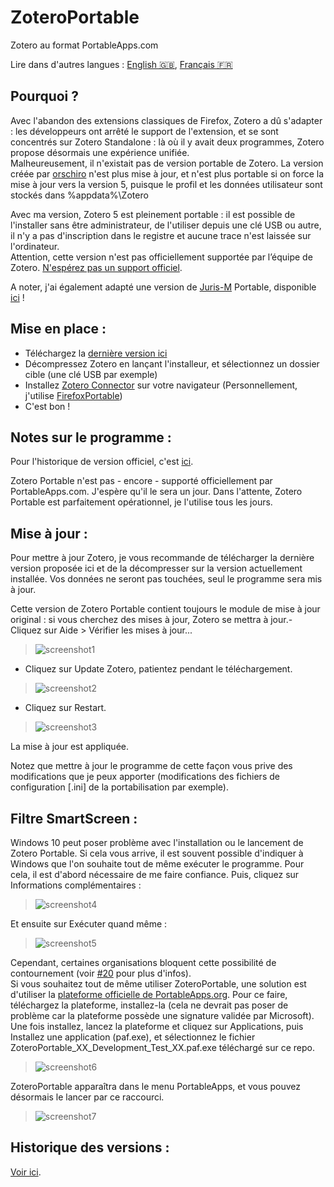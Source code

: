 # ZoteroPortable
Zotero au format PortableApps.com

Lire dans d'autres langues : [English 🇬🇧](README.md), [Français 🇫🇷](README.fr.md)  
  
Pourquoi ?
-----
Avec l'abandon des extensions classiques de Firefox, Zotero a dû s'adapter : les développeurs ont arrêté le support de l'extension, et se sont concentrés sur Zotero Standalone : là où il y avait deux programmes, Zotero propose désormais une expérience unifiée.  
Malheureusement, il n'existait pas de version portable de Zotero. La version créée par [orschiro](https://portableapps.com/node/36565) n'est plus mise à jour, et n'est plus portable si on force la mise à jour vers la version 5, puisque le profil et les données utilisateur sont stockés dans %appdata%\Zotero  
  
Avec ma version, Zotero 5 est pleinement portable : il est possible de l'installer sans être administrateur, de l'utiliser depuis une clé USB ou autre, il n'y a pas d'inscription dans le registre et aucune trace n'est laissée sur l'ordinateur.  
Attention, cette version n'est pas officiellement supportée par l’équipe de Zotero. [N'espérez pas un support officiel](https://forums.zotero.org/discussion/64050/5-0-portable-zotero).  
  
A noter, j'ai également adapté une version de [Juris-M](https://juris-m.github.io/) Portable, disponible [ici](https://github.com/pedrom34/JurisMPortable) !
  
  
Mise en place :
-----
- Téléchargez la [dernière version ici](https://github.com/pedrom34/ZoteroPortable/releases)
- Décompressez Zotero en lançant l'installeur, et sélectionnez un dossier cible (une clé USB par exemple)
- Installez [Zotero Connector](https://www.zotero.org/download/) sur votre navigateur (Personnellement, j'utilise [FirefoxPortable](https://portableapps.com/apps/internet/firefox_portable/localization))
- C'est bon !
  
Notes sur le programme :
-----
Pour l'historique de version officiel, c'est [ici](https://www.zotero.org/support/changelog).  
  
Zotero Portable n'est pas - encore - supporté officiellement par PortableApps.com. J'espère qu'il le sera un jour. Dans l'attente, Zotero Portable est parfaitement opérationnel, je l'utilise tous les jours.
  
Mise à jour :
-----
Pour mettre à jour Zotero, je vous recommande de télécharger la dernière version proposée ici et de la décompresser sur la version actuellement installée. Vos données ne seront pas touchées, seul le programme sera mis à jour.  
  
Cette version de Zotero Portable contient toujours le module de mise à jour original : si vous cherchez des mises à jour, Zotero se mettra à jour.- Cliquez sur Aide > Vérifier les mises à jour...  
>![screenshot1](https://i.imgur.com/kjEaErP.png)  
  
- Cliquez sur Update Zotero, patientez pendant le téléchargement.  
>![screenshot2](https://i.imgur.com/bih4XXl.png)
  
- Cliquez sur Restart.  
>![screenshot3](https://i.imgur.com/DBuC3vf.png)  
  
La mise à jour est appliquée.  
  
Notez que mettre à jour le programme de cette façon vous prive des modifications que je peux apporter (modifications des fichiers de configuration [.ini] de la portabilisation par exemple).  
  
Filtre SmartScreen :
-----
Windows 10 peut poser problème avec l'installation ou le lancement de Zotero Portable. Si cela vous arrive, il est souvent possible d'indiquer à Windows que l'on souhaite tout de même exécuter le programme. Pour cela, il est d'abord nécessaire de me faire confiance. Puis, cliquez sur Informations complémentaires :  
>![screenshot4](https://i.imgur.com/CY8S5Hb.png)  
  
Et ensuite sur Exécuter quand même :  
>![screenshot5](https://i.imgur.com/7kOC96A.png)  
  
Cependant, certaines organisations bloquent cette possibilité de contournement (voir [#20](https://github.com/pedrom34/ZoteroPortable/issues/20) pour plus d'infos).  
Si vous souhaitez tout de même utiliser ZoteroPortable, une solution est d'utiliser la [plateforme officielle de PortableApps.org](https://portableapps.com/download). Pour ce faire, téléchargez la plateforme, installez-la (cela ne devrait pas poser de problème car la plateforme possède une signature validée par Microsoft). Une fois installez, lancez la plateforme et cliquez sur Applications, puis Installez une application (paf.exe), et sélectionnez le fichier ZoteroPortable_XX_Development_Test_XX.paf.exe téléchargé sur ce repo.  

>![screenshot6](https://i.imgur.com/neAFjBi.png)  
  
ZoteroPortable apparaîtra dans le menu PortableApps, et vous pouvez désormais le lancer par ce raccourci.  
>![screenshot7](https://i.imgur.com/uWY70Dg.png)  
  
Historique des versions :
----
[Voir ici](changelog.fr.md).